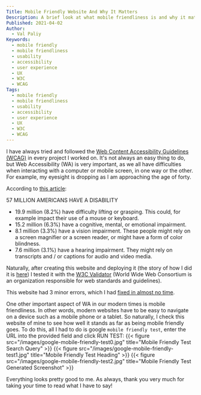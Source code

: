 ```yaml
---
Title: Mobile Friendly Website And Why It Matters
Description: A brief look at what mobile friendliness is and why it matters.
Published: 2021-04-02
Author:
  - Val Paliy
Keywords:
  - mobile friendly
  - mobile friendliness
  - usability
  - accessibility
  - user experience
  - UX
  - W3C
  - WCAG
Tags:
  - mobile friendly
  - mobile friendliness
  - usability
  - accessibility
  - user experience
  - UX
  - W3C
  - WCAG
---
```


I have always tried and followed the [Web Content Accessibility Guidelines (WCAG)](https://www.w3.org/WAI/standards-guidelines/wcag/) in every project I worked on. It's not always an easy thing to do, but Web Accessibility (WA) is very important, as we all have difficulties when interacting with a computer or mobile screen, in one way or the other. For example, my eyesight is dropping as I am approaching the age of forty.

According to [this article](https://www.interactiveaccessibility.com/accessibility-statistics#:~:text=57%20Million%20Americans%20have%20a%20Disability&text=Consider%20impairments%20that%20impact%20accessibility,websites%2C%20applications%2C%20and%20documents.):

57 MILLION AMERICANS HAVE A DISABILITY

- 19.9 million (8.2%) have difficulty lifting or grasping. This could, for example impact their use of a mouse or keyboard.
- 15.2 million (6.3%) have a cognitive, mental, or emotional impairment.
- 8.1 million (3.3%) have a vision impairment. These people might rely on a screen magnifier or a screen reader, or might have a form of color blindness.
- 7.6 million (3.1%) have a hearing impairment. They might rely on transcripts and / or captions for audio and video media.

Naturally, after creating this website and deploying it (the story of how I did it is [here](https://valticus.pro/posts/how-to-deploy-on-netlify)) I tested it with the [W3C Validator](https://validator.w3.org/) (World Wide Web Consortium is an organization responsible for web standards and guidelines).

This website had 3 minor errors, which I had [fixed in almost no time](https://validator.w3.org/nu/?doc=https%3A%2F%2Fvalticus.pro%2F).

One other important aspect of WA in our modern times is mobile friendliness. In other words, modern websites have to be easy to navigate on a device such as a mobile phone or a tablet. So naturally, I check this website of mine to see how well it stands as far as being mobile friendly goes. To do this, all I had to do is google `mobile friendly test`, enter the URL into the provided field and click RUN TEST:
{{< figure src="/images/google-mobile-friendly-test0.jpg" title="Mobile Friendly Test Search Query" >}}
{{< figure src="/images/google-mobile-friendly-test1.jpg" title="Mobile Friendly Test Heading" >}}
{{< figure src="/images/google-mobile-friendly-test2.jpg" title="Mobile Friendly Test Generated Screenshot" >}}

Everything looks pretty good to me. As always, thank you very much for taking your time to read what I have to say!
